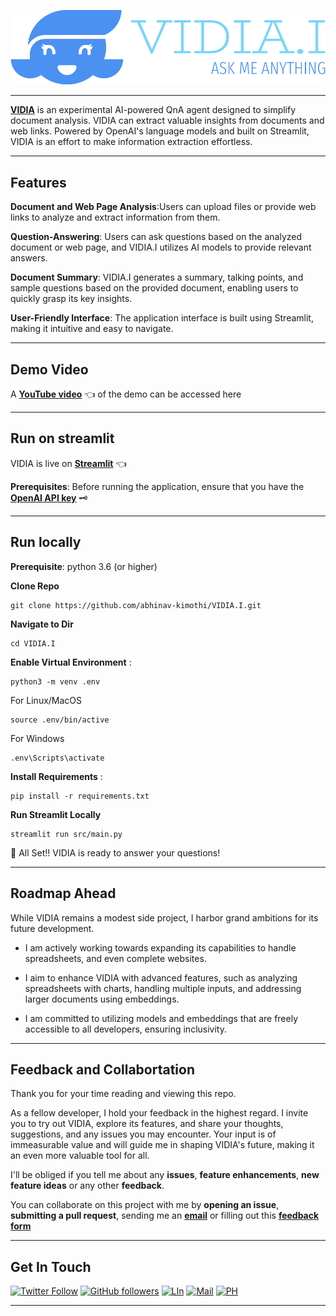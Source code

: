 ![VIDIA.I](./Assets/vidiai-low-resolution-logo-color-on-transparent-background.png)

---

[__VIDIA__](https://abhinav-kimothi-vidia-i-srcmain-w0iybq.streamlit.app/) is an experimental AI-powered QnA agent designed to simplify document analysis. VIDIA can extract valuable insights from documents and web links. Powered by OpenAI's language models and built on Streamlit, VIDIA is an effort to make information extraction effortless.

---

## Features
__Document and Web Page Analysis__:Users can upload files or provide web links to analyze and extract information from them.

__Question-Answering__: Users can ask questions based on the analyzed document or web page, and VIDIA.I utilizes AI models to provide relevant answers.

__Document Summary__: VIDIA.I generates a summary, talking points, and sample questions based on the provided document, enabling users to quickly grasp its key insights.

__User-Friendly Interface__: The application interface is built using Streamlit, making it intuitive and easy to navigate.

---
## Demo Video

A [__YouTube video__](https://youtu.be/UuTmUxBzE_w) 👈 of the demo can be accessed here 

---

## Run on streamlit

VIDIA is live on [__Streamlit__](https://abhinav-kimothi-vidia-i-srcmain-w0iybq.streamlit.app/) 👈 

__Prerequisites__: Before running the application, ensure that you have the [__OpenAI API key__](https://platform.openai.com/account/api-keys) 🗝

---

## Run locally

__Prerequisite__: python 3.6 (or higher)

__Clone Repo__   

```
git clone https://github.com/abhinav-kimothi/VIDIA.I.git
```

__Navigate to Dir__ 

```
cd VIDIA.I
```

__Enable Virtual Environment__ :
```
python3 -m venv .env
```
For Linux/MacOS
```
source .env/bin/active 
```
For Windows
```
.env\Scripts\activate
```
__Install Requirements__ :

```
pip install -r requirements.txt
```

__Run Streamlit Locally__

```
streamlit run src/main.py
```

🚄 All Set!! VIDIA is ready to answer your questions!

---

## Roadmap Ahead

While VIDIA remains a modest side project, I harbor grand ambitions for its future development. 

- I am actively working towards expanding its capabilities to handle spreadsheets, and even complete websites. 

- I aim to enhance VIDIA with advanced features, such as analyzing spreadsheets with charts, handling multiple inputs, and addressing larger documents using embeddings. 

- I am committed to utilizing models and embeddings that are freely accessible to all developers, ensuring inclusivity.


---

## Feedback and Collabortation

Thank you for your time reading and viewing this repo.

As a fellow developer, I hold your feedback in the highest regard. I invite you to try out VIDIA, explore its features, and share your thoughts, suggestions, and any issues you may encounter. Your input is of immeasurable value and will guide me in shaping VIDIA's future, making it an even more valuable tool for all.

I'll be obliged if you tell me about any __issues__, __feature enhancements__, __new feature ideas__ or any other __feedback__. 

You can collaborate on this project with me by __opening an issue__, __submitting a pull request__, sending me an [__email__](mailto:abhinav.kimothi.ds@gmail.com) or filling out this [__feedback form__](https://forms.gle/aw7yobjxpwg61dF56)

---

## Get In Touch

[![Twitter Follow](https://img.shields.io/twitter/follow/@?style=social)](https://twitter.com/abhinav_kimothi) 
[![GitHub followers](https://img.shields.io/github/followers/abhinav-kimothi?label=Follow&style=social)](https://github.com/abhinav-kimothi)
[![LIn](https://img.shields.io/badge/LinkedIn-blue)](https://www.linkedin.com/in/abhinav-kimothi/)
[![Mail](https://img.shields.io/badge/eMail-green)](mailto:abhinav.kimothi.ds@gmail.com)
[![PH](https://img.shields.io/badge/Product%20Hunt-orange)](https://www.producthunt.com/@abhinav_kimothi)

---



